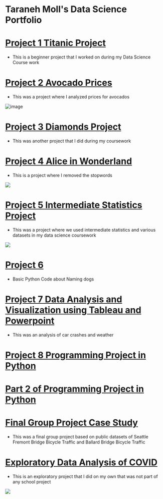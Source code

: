 # Taraneh Moll's Data Science Portfolio

# [Project 1 Titanic Project](https://github.com/tsmoll/Lesson-3-Hands-On-/blob/main/Lesson%203%20Hands%20On%20Taraneh.ipynb)
- This is a beginner project that I worked on during my Data Science Course work

# [Project 2 Avocado Prices](https://github.com/tsmoll/avocado-prices/blob/main/Lesson%204%20Python.ipynb)
- This was a project where I analyzed prices for avocados

![image](https://user-images.githubusercontent.com/94031518/199341970-d273490e-b217-46c4-9914-c5465b872c77.png)

# [Project 3 Diamonds Project](https://github.com/tsmoll/Diamonds/blob/main/Lesson%201%20Hands%20On.ipynb)
- This was another project that I did during my coursework

# [Project 4 Alice in Wonderland](https://github.com/tsmoll/Lesson-5/blob/main/Lesson5%20Hands%20On.ipynb)
- This is a project where I removed the stopwords

![](https://user-images.githubusercontent.com/94031518/199312719-ec219fbf-cd20-4253-aa70-c9e2e74b362f.png)

# [Project 5 Intermediate Statistics Project](https://github.com/tsmoll/Intermediate-Statistics/blob/main/Final%20Project%20in%20Python%20Int%20Statistics%20(1).ipynb)
- This was a project where we used intermediate statistics and various datasets in my data science coursework

![](https://user-images.githubusercontent.com/94031518/199325006-4da6f5c9-2436-4e69-baba-b8ab7697dac6.png)

# [Project 6](https://github.com/tsmoll/Dogs/blob/main/main.py)
- Basic Python Code about Naming dogs

# [Project 7 Data Analysis and Visualization using Tableau and Powerpoint](https://github.com/tsmoll/Lesson-10-Project)
- This was an analysis of car crashes and weather

# [Project 8 Programming Project in Python](https://github.com/tsmoll/Program-in-Python/blob/main/main.py)
# [Part 2 of Programming Project in Python](https://github.com/tsmoll/Program-in-Python/blob/main/Lesson%2010%20Hands%20On.py)

# [Final Group Project Case Study](https://docs.google.com/presentation/d/1W7IwZR8L4Spq-hKXA50cPBJEktDTzeJDPe4xpfubS6E/edit?usp=sharing)
- This was a final group project based on public datasets of Seattle Fremont Bridge Bicycle Traffic and Ballard Bridge Bicycle Traffic

# [Exploratory Data Analysis of COVID](https://github.com/tsmoll/Covid-eda/blob/main/COVID%20Project(1).ipynb)
- This is an exploratory project that I did on my own that was not part of any school project

![](https://user-images.githubusercontent.com/94031518/199320540-cee8c0ef-321a-443f-a03d-4c9fb9e65943.png)

